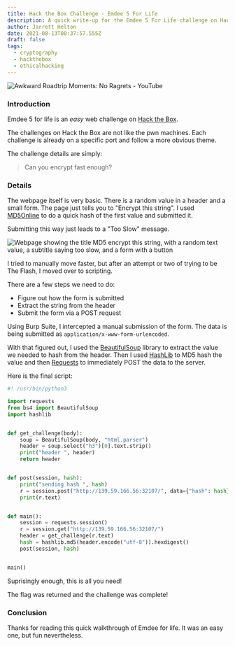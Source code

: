 ```yaml
---
title: Hack the Box Challenge - Emdee 5 For Life
description: A quick write-up for the Emdee 5 For Life challenge on Hack the Box!
author: Jarrett Helton
date: 2021-08-13T00:37:57.555Z
draft: false
tags:
  - cryptography
  - hackthebox
  - ethicalhacking
---
```

![Awkward Roadtrip Moments: No Ragrets - YouTube](https://i.ytimg.com/vi/pSW2FDXuFe4/maxresdefault.jpg)

### Introduction

Emdee 5 for life is an *easy* web challenge on [Hack the Box](https://www.hackthebox.eu/). 

The challenges on Hack the Box are not like the pwn machines. Each challenge is already on a specific port and follow a more obvious theme.

The challenge details are simply: 

> Can you encrypt fast enough?

### Details

The webpage itself is very basic. There is a random value in a header and a small form. The page just tells you to "Encrypt this string".  I used [MD5Online](https://www.md5online.org/md5-encrypt.html) to do a quick hash of the first value and submitted it. 

Submitting this way just leads to a "Too Slow" message.

![Webpage showing the title MD5 encrypt this string, with a random text value, a subtitle saying too slow, and a form with a button](/static/img/screen-shot-2021-08-12-at-8.46.39-pm.png "Emdee for life page")

I tried to manually move faster, but after an attempt or two of trying to be The Flash, I moved over to scripting.

There are a few steps we need to do:

* Figure out how the form is submitted
* Extract the string from the header
* Submit the form via a POST request

Using Burp Suite, I intercepted a manual submission of the form. The data is being submitted as `application/x-www-form-urlencoded`. 

With that figured out, I used the [BeautifulSoup](https://beautiful-soup-4.readthedocs.io/en/latest/) library to extract the value we needed to hash from the header. Then I used [HashLib](https://docs.python.org/3/library/hashlib.html) to MD5 hash the value and then [Requests](https://docs.python-requests.org/en/master/) to immediately POST the data to the server.

Here is the final script:

```python
#! /usr/bin/python3

import requests
from bs4 import BeautifulSoup
import hashlib


def get_challenge(body):
    soup = BeautifulSoup(body, "html.parser")
    header = soup.select("h3")[0].text.strip()
    print("header ", header)
    return header


def post(session, hash):
    print("sending hash ", hash)
    r = session.post("http://139.59.166.56:32107/", data={"hash": hash})
    print(r.text)


def main():
    session = requests.session()
    r = session.get("http://139.59.166.56:32107/")
    header = get_challenge(r.text)
    hash = hashlib.md5(header.encode("utf-8")).hexdigest()
    post(session, hash)


main()
```

Suprisingly enough, this is all you need! 

The flag was returned and the challenge was complete!

### Conclusion

Thanks for reading this quick walkthrough of Emdee for life. It was an easy one, but fun nevertheless.